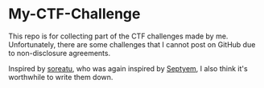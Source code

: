 # My-CTF-Challenge

This repo is for collecting part of the CTF challenges made by me. Unfortunately, there are some challenges that I cannot post on GitHub due to non-disclosure agreements.

Inspired by [soreatu](https://github.com/soreatu/My-CTF-Challenge), who was again inspired by [Septyem](https://github.com/Septyem/My-Public-CTF-Challenges), I also think it's worthwhile to write them down.
